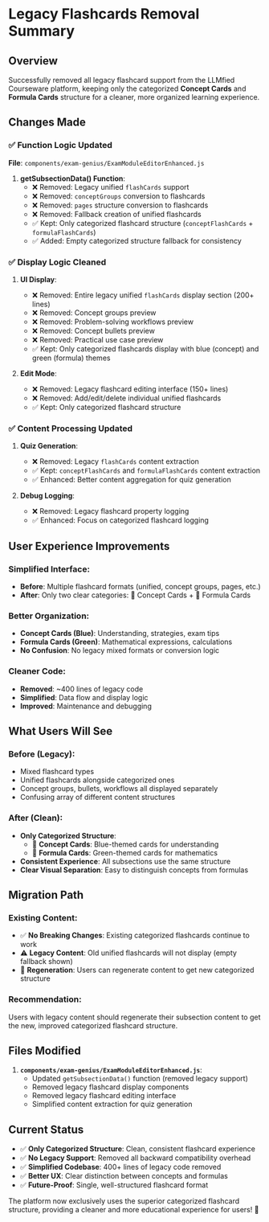 # Legacy Flashcards Removal Summary

## Overview

Successfully removed all legacy flashcard support from the LLMfied Courseware platform, keeping only the categorized **Concept Cards** and **Formula Cards** structure for a cleaner, more organized learning experience.

## Changes Made

### ✅ **Function Logic Updated**

**File**: `components/exam-genius/ExamModuleEditorEnhanced.js`

1. **getSubsectionData() Function**:
   - ❌ Removed: Legacy unified `flashCards` support
   - ❌ Removed: `conceptGroups` conversion to flashcards
   - ❌ Removed: `pages` structure conversion to flashcards
   - ❌ Removed: Fallback creation of unified flashcards
   - ✅ Kept: Only categorized flashcard structure (`conceptFlashCards` + `formulaFlashCards`)
   - ✅ Added: Empty categorized structure fallback for consistency

### ✅ **Display Logic Cleaned**

1. **UI Display**:

   - ❌ Removed: Entire legacy unified `flashCards` display section (200+ lines)
   - ❌ Removed: Concept groups preview
   - ❌ Removed: Problem-solving workflows preview
   - ❌ Removed: Concept bullets preview
   - ❌ Removed: Practical use case preview
   - ✅ Kept: Only categorized flashcards display with blue (concept) and green (formula) themes

2. **Edit Mode**:
   - ❌ Removed: Legacy flashcard editing interface (150+ lines)
   - ❌ Removed: Add/edit/delete individual unified flashcards
   - ✅ Kept: Only categorized flashcard structure

### ✅ **Content Processing Updated**

1. **Quiz Generation**:

   - ❌ Removed: Legacy `flashCards` content extraction
   - ✅ Kept: `conceptFlashCards` and `formulaFlashCards` content extraction
   - ✅ Enhanced: Better content aggregation for quiz generation

2. **Debug Logging**:
   - ❌ Removed: Legacy flashcard property logging
   - ✅ Enhanced: Focus on categorized flashcard logging

## User Experience Improvements

### **Simplified Interface**:

- **Before**: Multiple flashcard formats (unified, concept groups, pages, etc.)
- **After**: Only two clear categories: 🧠 Concept Cards + 🧮 Formula Cards

### **Better Organization**:

- **Concept Cards (Blue)**: Understanding, strategies, exam tips
- **Formula Cards (Green)**: Mathematical expressions, calculations
- **No Confusion**: No legacy mixed formats or conversion logic

### **Cleaner Code**:

- **Removed**: ~400 lines of legacy code
- **Simplified**: Data flow and display logic
- **Improved**: Maintenance and debugging

## What Users Will See

### **Before** (Legacy):

- Mixed flashcard types
- Unified flashcards alongside categorized ones
- Concept groups, bullets, workflows all displayed separately
- Confusing array of different content structures

### **After** (Clean):

- **Only Categorized Structure**:
  - 🧠 **Concept Cards**: Blue-themed cards for understanding
  - 🧮 **Formula Cards**: Green-themed cards for mathematics
- **Consistent Experience**: All subsections use the same structure
- **Clear Visual Separation**: Easy to distinguish concepts from formulas

## Migration Path

### **Existing Content**:

- ✅ **No Breaking Changes**: Existing categorized flashcards continue to work
- ⚠️ **Legacy Content**: Old unified flashcards will not display (empty fallback shown)
- 🔄 **Regeneration**: Users can regenerate content to get new categorized structure

### **Recommendation**:

Users with legacy content should regenerate their subsection content to get the new, improved categorized flashcard structure.

## Files Modified

1. **`components/exam-genius/ExamModuleEditorEnhanced.js`**:
   - Updated `getSubsectionData()` function (removed legacy support)
   - Removed legacy flashcard display components
   - Removed legacy flashcard editing interface
   - Simplified content extraction for quiz generation

## Current Status

- ✅ **Only Categorized Structure**: Clean, consistent flashcard experience
- ✅ **No Legacy Support**: Removed all backward compatibility overhead
- ✅ **Simplified Codebase**: 400+ lines of legacy code removed
- ✅ **Better UX**: Clear distinction between concepts and formulas
- ✅ **Future-Proof**: Single, well-structured flashcard format

The platform now exclusively uses the superior categorized flashcard structure, providing a cleaner and more educational experience for users! 🎉
